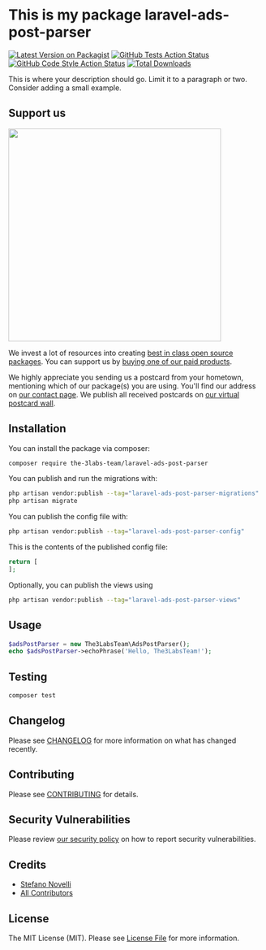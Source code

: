 # This is my package laravel-ads-post-parser

[![Latest Version on Packagist](https://img.shields.io/packagist/v/the-3labs-team/laravel-ads-post-parser.svg?style=flat-square)](https://packagist.org/packages/the-3labs-team/laravel-ads-post-parser)
[![GitHub Tests Action Status](https://img.shields.io/github/actions/workflow/status/the-3labs-team/laravel-ads-post-parser/run-tests.yml?branch=main&label=tests&style=flat-square)](https://github.com/the-3labs-team/laravel-ads-post-parser/actions?query=workflow%3Arun-tests+branch%3Amain)
[![GitHub Code Style Action Status](https://img.shields.io/github/actions/workflow/status/the-3labs-team/laravel-ads-post-parser/fix-php-code-style-issues.yml?branch=main&label=code%20style&style=flat-square)](https://github.com/the-3labs-team/laravel-ads-post-parser/actions?query=workflow%3A"Fix+PHP+code+style+issues"+branch%3Amain)
[![Total Downloads](https://img.shields.io/packagist/dt/the-3labs-team/laravel-ads-post-parser.svg?style=flat-square)](https://packagist.org/packages/the-3labs-team/laravel-ads-post-parser)

This is where your description should go. Limit it to a paragraph or two. Consider adding a small example.

## Support us

[<img src="https://github-ads.s3.eu-central-1.amazonaws.com/laravel-ads-post-parser.jpg?t=1" width="419px" />](https://spatie.be/github-ad-click/laravel-ads-post-parser)

We invest a lot of resources into creating [best in class open source packages](https://spatie.be/open-source). You can support us by [buying one of our paid products](https://spatie.be/open-source/support-us).

We highly appreciate you sending us a postcard from your hometown, mentioning which of our package(s) you are using. You'll find our address on [our contact page](https://spatie.be/about-us). We publish all received postcards on [our virtual postcard wall](https://spatie.be/open-source/postcards).

## Installation

You can install the package via composer:

```bash
composer require the-3labs-team/laravel-ads-post-parser
```

You can publish and run the migrations with:

```bash
php artisan vendor:publish --tag="laravel-ads-post-parser-migrations"
php artisan migrate
```

You can publish the config file with:

```bash
php artisan vendor:publish --tag="laravel-ads-post-parser-config"
```

This is the contents of the published config file:

```php
return [
];
```

Optionally, you can publish the views using

```bash
php artisan vendor:publish --tag="laravel-ads-post-parser-views"
```

## Usage

```php
$adsPostParser = new The3LabsTeam\AdsPostParser();
echo $adsPostParser->echoPhrase('Hello, The3LabsTeam!');
```

## Testing

```bash
composer test
```

## Changelog

Please see [CHANGELOG](CHANGELOG.md) for more information on what has changed recently.

## Contributing

Please see [CONTRIBUTING](CONTRIBUTING.md) for details.

## Security Vulnerabilities

Please review [our security policy](../../security/policy) on how to report security vulnerabilities.

## Credits

- [Stefano Novelli](https://github.com/The-3Labs-Team)
- [All Contributors](../../contributors)

## License

The MIT License (MIT). Please see [License File](LICENSE.md) for more information.
